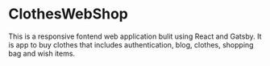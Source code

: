 # ClothesWebShop

This is a  responsive fontend web application bulit using React and Gatsby.
It is app to buy clothes that includes authentication, blog, clothes, shopping bag and wish items.
